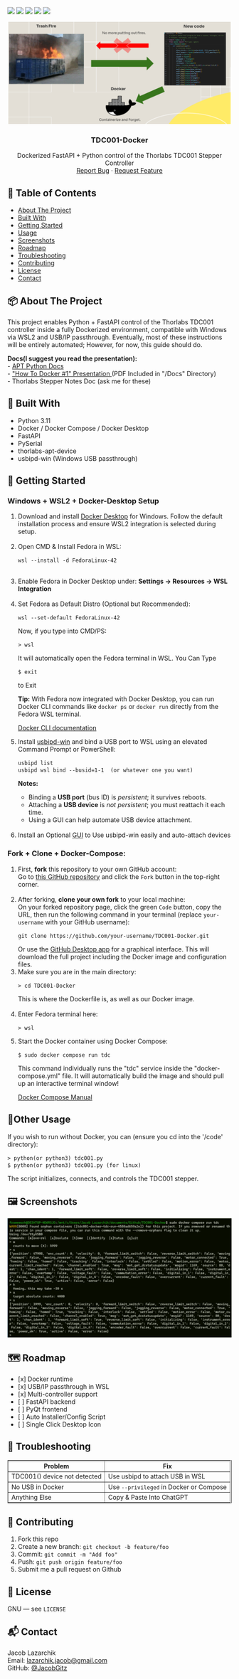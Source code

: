 <!DOCTYPE html>
<html lang="en">
<head>
  <meta charset="UTF-8" />
</head>
<body>

<!-- Improved compatibility of back to top link -->
<a id="readme-top"></a>

<!-- Shields -->
<p>
  <img src="https://img.shields.io/github/contributors/JacobGitz/TDC001-Docker.svg?style=for-the-badge">
  <img src="https://img.shields.io/github/forks/JacobGitz/TDC001-Docker.svg?style=for-the-badge">
  <img src="https://img.shields.io/github/stars/JacobGitz/TDC001-Docker.svg?style=for-the-badge">
  <img src="https://img.shields.io/github/issues/JacobGitz/TDC001-Docker.svg?style=for-the-badge">
  <img src="https://img.shields.io/github/license/JacobGitz/TDC001-Docker.svg?style=for-the-badge">
</p>

<!-- Project Title -->
<div align="center">
  <img src="Documentation/images/logo.png" alt="Logo" width="500">
  <h3 align="center">TDC001-Docker</h3>
  <p align="center">
    Dockerized FastAPI + Python control of the Thorlabs TDC001 Stepper Controller
    <br>
    <a href="https://github.com/JacobGitz/TDC001-Docker/issues">Report Bug</a>
    &middot;
    <a href="https://github.com/JacobGitz/TDC001-Docker/issues">Request Feature</a>
  </p>
</div>

<!-- TOC -->
<h2>📑 Table of Contents</h2>
<ul>
  <li><a href="#about-the-project">About The Project</a></li>
  <li><a href="#built-with">Built With</a></li>
  <li><a href="#getting-started">Getting Started</a></li>
  <li><a href="#usage">Usage</a></li>
  <li><a href="#screenshots">Screenshots</a></li>
  <li><a href="#roadmap">Roadmap</a></li>
  <li><a href="#troubleshooting">Troubleshooting</a></li>
  <li><a href="#contributing">Contributing</a></li>
  <li><a href="#license">License</a></li>
  <li><a href="#contact">Contact</a></li>
</ul>

<!-- ABOUT -->
<h2 id="about-the-project">📦 About The Project</h2>
<p>
This project enables Python + FastAPI control of the Thorlabs TDC001 controller inside a fully Dockerized environment, compatible with Windows via WSL2 and USB/IP passthrough. Eventually, most of these instructions will be entirely automated; However, for now, this guide should do. 
</p>
<p>
<strong>Docs(I suggest you read the presentation):</strong><br />
- <a href="https://thorlabs-apt-device.readthedocs.io/en/latest/">APT Python Docs</a><br />
- <a href="https://docs.google.com/presentation/d/1g8y-PXOg5V4Ve93i1UUEbFeU9zlJ3SWcqfPgaKH4Flg/edit?usp=sharing">"How To Docker #1" Presentation </a> (PDF Included in "/Docs" Directory)<br />
- Thorlabs Stepper Notes Doc (ask me for these)
</p>

<!-- BUILT WITH -->
<h2 id="built-with">🔧 Built With</h2>
<ul>
  <li>Python 3.11</li>
  <li>Docker / Docker Compose / Docker Desktop</li>
  <li>FastAPI</li>
  <li>PySerial</li>
  <li>thorlabs-apt-device</li>
  <li>usbipd-win (Windows USB passthrough)</li>
</ul>

<!-- GETTING STARTED -->
<h2 id="getting-started">🧪 Getting Started</h2>

<h3>Windows + WSL2 + Docker-Desktop Setup</h3>
<ol>
  <li>
    Download and install 
    <a href="https://www.docker.com/products/docker-desktop/" target="_blank">Docker Desktop</a> 
    for Windows. Follow the default installation process and ensure WSL2 integration is selected during setup.
  </li>
  <br>
  <li>Open CMD & Install Fedora in WSL:
    <pre><code>wsl --install -d FedoraLinux-42</code></pre>
  </li>
  <br>
  <li>Enable Fedora in Docker Desktop under:
    <b>Settings → Resources → WSL Integration</b>
  </li>
  <br>
  <li>Set Fedora as Default Distro (Optional but Recommended):
    <pre><code>wsl --set-default FedoraLinux-42</code></pre>
    Now, if you type into CMD/PS:
    <pre><code>> wsl</code></pre> 
    It will automatically open  the Fedora terminal in WSL. 
    You Can Type <pre><code>$ exit</pre></code> to Exit 
    <p><strong>Tip:</strong> With Fedora now integrated with Docker Desktop, you can run Docker CLI commands like <code>docker ps</code> or <code>docker run</code> directly from the Fedora WSL terminal.</p>
      <a href="https://docs.docker.com/reference/cli/docker/" target="_blank" rel="noopener noreferrer">Docker CLI documentation</a>
  </li>
  <li>
    <p>Install <a href="https://github.com/dorssel/usbipd-win" target="_blank" rel="noopener noreferrer">usbipd-win</a> and bind a USB port to WSL using an elevated Command Prompt or PowerShell:</p>
    <pre><code>usbipd list
usbipd wsl bind --busid=1-1  (or whatever one you want)</code></pre>
    <p><strong>Notes:</strong></p>
    <ul>
      <li>Binding a <strong>USB port</strong> (bus ID) is <em>persistent</em>; it survives reboots.</li>
      <li>Attaching a <strong>USB device</strong> is <em>not persistent</em>; you must reattach it each time.</li>
      <li>Using a GUI can help automate USB device attachment.</li>
    </ul>
  </li>
  <br>
  <li>Install an Optional <a href="https://gitlab.com/alelec/wsl-usb-gui">GUI</a> to Use usbipd-win easily and auto-attach devices
  </li>
</ol>

<h3>Fork + Clone + Docker-Compose:</h3>
<ol>
  <li>
    First, <strong>fork</strong> this repository to your own GitHub account:<br>
    Go to <a href="https://github.com/JacobGitz/TDC001-Docker" target="_blank" rel="noopener noreferrer">this GitHub repository</a> and click the <code>Fork</code> button in the top-right corner.
  </li>
  <br>
  <li>
    After forking, <strong>clone your own fork</strong> to your local machine:<br>
    On your forked repository page, click the green <code>Code</code> button, copy the URL, then run the following command in your terminal (replace <code>your-username</code> with your GitHub username):
    <pre><code>git clone https://github.com/your-username/TDC001-Docker.git</code></pre>
    Or use the <a href="https://github.com/apps/desktop" target="_blank" rel="noopener noreferrer">GitHub Desktop app</a> for a graphical interface.
    This will download the full project including the Docker image and configuration files.
  </li>

  <li>
    Make sure you are in the main directory:
    <pre><code>> cd TDC001-Docker </code></pre>
    This is where the Dockerfile is, as well as our Docker image. 
  </li>
  <br>
  <li>
    Enter Fedora terminal here:
    <pre><code>> wsl</code></pre>
  </li>
  <li>
    Start the Docker container using Docker Compose:
    <pre><code>$ sudo docker compose run tdc</code></pre>
    <p>
    This command individually runs the "tdc" service inside the "docker-compose.yml" file. 
    It will automatically build the image and should pull up an interactive terminal window!
    </p>
    <a href="https://docs.docker.com/compose/" target="_blank" rel="noopener noreferrer">Docker Compose Manual</a>
</ol>

<!-- USAGE -->
<h2 id="usage">🚀Other Usage</h2>
If you wish to run without Docker, you can (ensure you cd into the '/code' directory):
<pre><code>> python(or python3) tdc001.py
$ python(or python3) tdc001.py (for linux)
</code></pre>
<p>The script initializes, connects, and controls the TDC001 stepper.</p>

<!-- SCREENSHOTS -->
<h2 id="screenshots">🖼️ Screenshots</h2>
<!--<p>Add screenshots to the <code>images/</code> directory and embed like:</p> -->
<!-- <pre><code>![TDC001 Detected](Documentation/images/tdc001-docker=may24th-demo.png)</code></pre> -->
<img src="/Documentation/images/tdc001-docker-may24th-demo.png">
<!-- ROADMAP -->
<h2 id="roadmap">🗺️ Roadmap</h2>
<ul>
  <li>[x] Docker runtime</li>
  <li>[x] USB/IP passthrough in WSL</li>
  <li>[x] Multi-controller support</li>
  <li>[ ] FastAPI backend</li>
  <li>[ ] PyQt frontend</li>
  <li>[ ] Auto Installer/Config Script</li>
  <li>[ ] Single Click Desktop Icon</li>
</ul>

<!-- TROUBLESHOOTING -->
<h2 id="troubleshooting">🧠 Troubleshooting</h2>
<table border="1">
<tr><th>Problem</th><th>Fix</th></tr>
<tr><td>TDC001() device not detected</td><td>Use usbipd to attach USB in WSL</td></tr>
<tr><td>No USB in Docker</td><td>Use <code>--privileged</code> in Docker or Compose</td></tr>
<tr><td>Anything Else</td><td>Copy & Paste Into ChatGPT</td></tr>
</table>

<!-- CONTRIBUTING -->
<h2 id="contributing">🤝 Contributing</h2>
<ol>
  <li>Fork this repo</li>
  <li>Create a new branch: <code>git checkout -b feature/foo</code></li>
  <li>Commit: <code>git commit -m "Add foo"</code></li>
  <li>Push: <code>git push origin feature/foo</code></li>
  <li>Submit me a pull request on Github</li>
</ol>

<!-- LICENSE -->
<h2 id="license">📜 License</h2>
<p>GNU — see <code>LICENSE</code></p>

<!-- CONTACT -->
<h2 id="contact">📬 Contact</h2>
<p>Jacob Lazarchik<br/>
Email: <a href="mailto:lazarchik.jacob@gmail.com">lazarchik.jacob@gmail.com</a><br/>
GitHub: <a href="https://github.com/JacobGitz">@JacobGitz</a></p>

</body>
</html>

